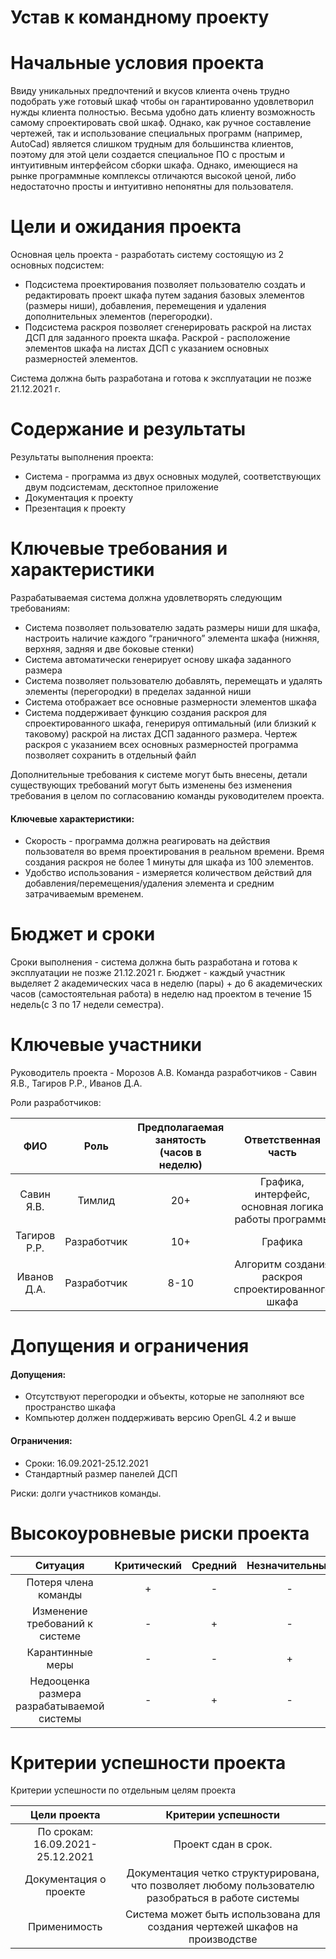 # Устав к командному проекту


# Начальные условия проекта
Ввиду уникальных предпочтений и вкусов клиента очень трудно подобрать уже готовый шкаф чтобы он гарантированно удовлетворил нужды клиента полностью. Весьма удобно дать клиенту возможность самому спроектировать свой шкаф. Однако, как ручное составление чертежей, так и использование специальных программ (например, AutoCad) является слишком трудным для большинства клиентов, поэтому для этой цели создается специальное ПО с простым и интуитивным интерфейсом сборки шкафа. Однако, имеющиеся на рынке программные комплексы отличаются высокой ценой, либо недостаточно просты и интуитивно непонятны для пользователя.
# Цели и ожидания проекта
Основная цель проекта - разработать систему состоящую из 2 основных подсистем:

- Подсистема проектирования позволяет пользователю создать и редактировать проект шкафа путем задания базовых элементов (размеры ниши), добавления, перемещения и удаления дополнительных элементов (перегородки).
- Подсистема раскроя позволяет сгенерировать раскрой на листах ДСП для заданного проекта шкафа. Раскрой - расположение элементов шкафа на листах ДСП с указанием основных размерностей элементов.

Система должна быть разработана и готова к эксплуатации не позже 21.12.2021 г.
# Содержание и результаты
Результаты выполнения проекта:

- Система - программа из двух основных модулей, соответствующих двум подсистемам, десктопное приложение
- Документация к проекту
- Презентация к проекту
# Ключевые требования и характеристики
Разрабатываемая система должна удовлетворять следующим требованиям:

- Система позволяет пользователю задать размеры ниши для шкафа, настроить наличие каждого “граничного” элемента шкафа (нижняя, верхняя, задняя и две боковые стенки)
- Система автоматически генерирует основу шкафа заданного размера
- Система позволяет пользователю добавлять, перемещать и удалять элементы (перегородки) в пределах заданной ниши
- Система отображает все основные размерности элементов шкафа
- Система поддерживает функцию создания раскроя для спроектированного шкафа, генерируя оптимальный (или близкий к таковому) раскрой на листах ДСП заданного размера. Чертеж раскроя с указанием всех основных размерностей программа позволяет сохранить в отдельный файл

Дополнительные требования к системе могут быть внесены, детали существующих требований могут быть изменены без изменения требования в целом по согласованию команды
руководителем проекта.

#### Ключевые характеристики:

- Скорость - программа должна реагировать на действия пользователя во время проектирования в реальном времени. Время создания раскроя не более 1 минуты для шкафа из 100 элементов.
- Удобство использования - измеряется количеством действий для добавления/перемещения/удаления элемента и средним затрачиваемым временем.
# Бюджет и сроки
Сроки выполнения - система должна быть разработана и готова к эксплуатации не позже 21.12.2021 г.
Бюджет - каждый участник выделяет 2 академических часа в неделю (пары) + до 6 академических часов (самостоятельная работа) в неделю над проектом в течение 15 недель(с 3 по 17 недели семестра).

# Ключевые участники
Руководитель проекта - Морозов А.В.
Команда разработчиков - Савин Я.В., Тагиров Р.Р., Иванов Д.А.

Роли разработчиков:

|**ФИО**|**Роль**|**Предполагаемая занятость (часов в неделю)**|**Ответственная часть**|
| :-: | :-: | :-: | :-: |
|Савин Я.В.|Тимлид|20+|Графика, интерфейс, основная логика работы программы|
|Тагиров Р.Р.|Разработчик|10+|Графика|
|Иванов Д.А.|Разработчик|8-10|Алгоритм создания раскроя спроектированного шкафа|
# Допущения и ограничения
#### Допущения:

- Отсутствуют перегородки и объекты, которые не заполняют все пространство шкафа
- Компьютер должен поддерживать версию OpenGL 4.2 и выше

#### Ограничения:

- Сроки: 16.09.2021-25.12.2021
- Стандартный размер панелей ДСП

Риски: долги участников команды.
# Высокоуровневые риски проекта

|**Ситуация**|**Критический**|**Средний**|**Незначительный**|
| :-: | :-: | :-: | :-: |
|Потеря члена команды|+|-|-|
|Изменение требований к системе |-|+|-|
|Карантинные меры|-|-|+|
|Недооценка размера разрабатываемой системы|-|+|-|

# Критерии успешности проекта
Критерии успешности по отдельным целям проекта

|Цели проекта|Критерии успешности|
| :-: | :-: |
|По срокам: 16.09.2021-25.12.2021 |Проект сдан в срок.|
|Документация о проекте| Документация четко структурирована, что позволяет любому пользователю разобраться в работе системы |
|Применимость|Система может быть использована для создания чертежей шкафов на производстве|


